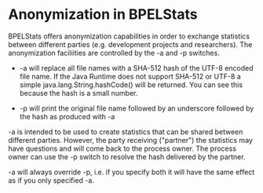 Anonymization in BPELStats
==========================

BPELStats offers anonymization capabilities in order to exchange statistics between different parties (e.g. development projects and researchers). The anonymization faciliities are controlled by the -a and -p switches.

* -a will replace all file names with a SHA-512 hash of the UTF-8 encoded file name. If the Java Runtime does not support SHA-512 or UTF-8 a simple java.lang.String.hashCode() will be returned. You can see this because the hash is a small number. 

* -p will print the original file name followed by an underscore followed by the hash as produced with -a

-a is intended to be used to create statistics that can be shared between different parties. However, the party receiving ("partner") the statistics may have questions and will come back to the process owner. The process owner can use the -p switch to resolve the hash delivered by the partner.

-a will always override -p, i.e. if you specify both it will have the same effect as if you only specified -a.
